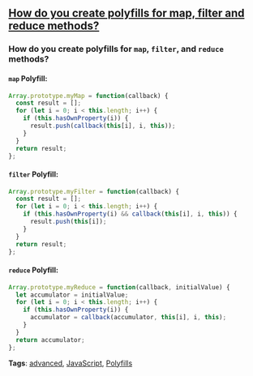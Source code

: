 ## [How do you create polyfills for map, filter and reduce methods?](#how-do-you-create-polyfills-for-map-filter-and-reduce-methods)

### How do you create polyfills for `map`, `filter`, and `reduce` methods?

#### `map` Polyfill:
```javascript
Array.prototype.myMap = function(callback) {
  const result = [];
  for (let i = 0; i < this.length; i++) {
    if (this.hasOwnProperty(i)) {
      result.push(callback(this[i], i, this));
    }
  }
  return result;
};
```

#### `filter` Polyfill:
```javascript
Array.prototype.myFilter = function(callback) {
  const result = [];
  for (let i = 0; i < this.length; i++) {
    if (this.hasOwnProperty(i) && callback(this[i], i, this)) {
      result.push(this[i]);
    }
  }
  return result;
};
```

#### `reduce` Polyfill:
```javascript
Array.prototype.myReduce = function(callback, initialValue) {
  let accumulator = initialValue;
  for (let i = 0; i < this.length; i++) {
    if (this.hasOwnProperty(i)) {
      accumulator = callback(accumulator, this[i], i, this);
    }
  }
  return accumulator;
};
```

**Tags**: [advanced](./level/advanced), [JavaScript](./theme/javascript), [Polyfills](./theme/polyfills)


